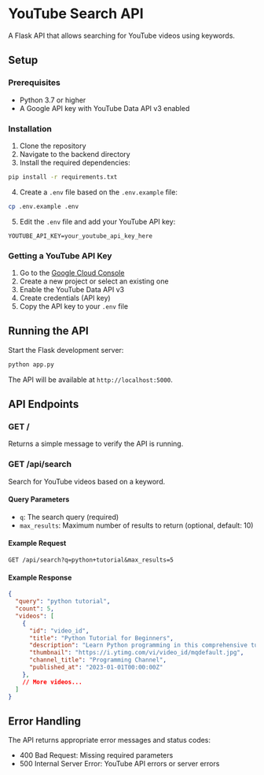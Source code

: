 # YouTube Search API

A Flask API that allows searching for YouTube videos using keywords.

## Setup

### Prerequisites

- Python 3.7 or higher
- A Google API key with YouTube Data API v3 enabled

### Installation

1. Clone the repository
2. Navigate to the backend directory
3. Install the required dependencies:

```bash
pip install -r requirements.txt
```

4. Create a `.env` file based on the `.env.example` file:

```bash
cp .env.example .env
```

5. Edit the `.env` file and add your YouTube API key:

```
YOUTUBE_API_KEY=your_youtube_api_key_here
```

### Getting a YouTube API Key

1. Go to the [Google Cloud Console](https://console.cloud.google.com/)
2. Create a new project or select an existing one
3. Enable the YouTube Data API v3
4. Create credentials (API key)
5. Copy the API key to your `.env` file

## Running the API

Start the Flask development server:

```bash
python app.py
```

The API will be available at `http://localhost:5000`.

## API Endpoints

### GET /

Returns a simple message to verify the API is running.

### GET /api/search

Search for YouTube videos based on a keyword.

#### Query Parameters

- `q`: The search query (required)
- `max_results`: Maximum number of results to return (optional, default: 10)

#### Example Request

```
GET /api/search?q=python+tutorial&max_results=5
```

#### Example Response

```json
{
  "query": "python tutorial",
  "count": 5,
  "videos": [
    {
      "id": "video_id",
      "title": "Python Tutorial for Beginners",
      "description": "Learn Python programming in this comprehensive tutorial...",
      "thumbnail": "https://i.ytimg.com/vi/video_id/mqdefault.jpg",
      "channel_title": "Programming Channel",
      "published_at": "2023-01-01T00:00:00Z"
    },
    // More videos...
  ]
}
```

## Error Handling

The API returns appropriate error messages and status codes:

- 400 Bad Request: Missing required parameters
- 500 Internal Server Error: YouTube API errors or server errors
